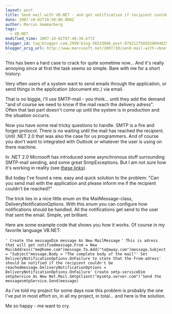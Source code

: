 ```yaml
---
layout: post
title: Send mail with VB.NET - and get notification if recipient couldn't be reached
date: 2007-10-01T10:50:00.000Z
author: Marcus Hammarberg
tags:
  - VB.NET
modified_time: 2007-10-02T07:40:30.677Z
blogger_id: tag:blogger.com,1999:blog-36533086.post-8792127585828094825
blogger_orig_url: http://www.marcusoft.net/2007/10/send-mail-with-vbnet-and-get.html
---
```


This has been a hard case to crack for quite sometime now... And it's
really annoying since at first the task seems so simple. Bare with me
for a short history:

Very often users of a system want to send emails through the
application, or send things in the application (document etc.) via
email.

That is no biggie, i'll use SMTP-mail - you think... until they add the
demand "and of course we need to know if the mail reach the delivery
adress". Often that last part doesn't come up until the system is in
production and the situation occurrs.

Now you have some real tricky questions to handle. SMTP is a fire and
forget protocol. There is no waiting until the mail has reached the
recipient. Until .NET 2.0 that was also the case for us programmers. And
of course you don't want to integrated with Outlook or whatever the user
is using on there machine.

In .NET 2.0 Microsoft has introduced some asynchronous stuff surrounding
SMTP-mail sending, and some great SmtpExceptions. But I am not sure how
it's working in reality (see [these
links](http://www.google.se/search?hl=sv&sa=X&oi=spell&resnum=0&ct=result&cd=1&q=.net+2.0+SmtpFailedRecipientsException+occurred&spell=1)).

But today I've found a new, easy and quick solution to the problem: "Can
you send mail with the application and please inform me if the recipient
couldn't be reached?"

The trick lies in a nice little enum on the MailMessage-class,
DeliveryNotificationOptions. With this enum you can configure how
notifications should be handled. All the notifications get send to the
user that sent the email. Simple, yet brilliant.

Here are some example code that shows you how it works. Of course in my
favorite language VB.NET:

`' Create the messageDim message As New MailMessage`
`' This is adress that will get notifiedmessage.From = New MailAddress("me@home.com")message.To.Add("to@away.com")message.Subject = "Subject"message.Body = "The complete body of the mail"' Set DeliveryNotificationOptions.OnFailure to state that the From-adress' should be notified if the recipient couldn't be reachedmessage.DeliveryNotificationOptions = DeliveryNotificationOptions.OnFailure' Create smtp-serviceDim smtpService As New Net.Mail.SmtpClient("mysmtp.server.com")'Send the messagesmtpService.Send(message)`

As i've told my project for some days now this problem is probably the
one I've put in most effort on, in all my project, in total... and here
is the solution.

Me so happy - me want to cry.

<span class="small">

